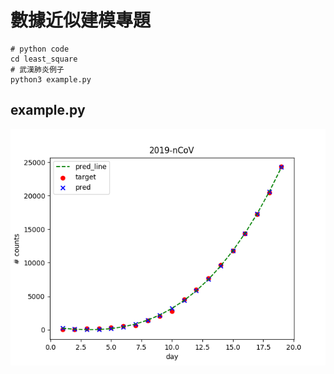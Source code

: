 # 數據近似建模專題

```shell
# python code 
cd least_square
# 武漢肺炎例子
python3 example.py
```



## example.py

![](./least_square/result.png)